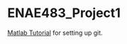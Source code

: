 # ENAE483_Project1

[Matlab Tutorial](https://www.mathworks.com/help/matlab/matlab_prog/use-git-in-matlab.html) for setting up git.

